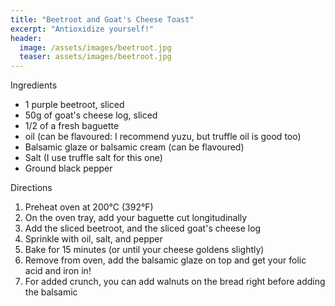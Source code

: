 ```yaml
---
title: "Beetroot and Goat's Cheese Toast"
excerpt: "Antioxidize yourself!"
header:
  image: /assets/images/beetroot.jpg
  teaser: assets/images/beetroot.jpg
---
```


Ingredients
 
* 1 purple beetroot, sliced
* 50g of goat's cheese log, sliced
* 1/2 of a fresh baguette
* oil (can be flavoured: I recommend yuzu, but truffle oil is good too)
* Balsamic glaze or balsamic cream (can be flavoured)
* Salt (I use truffle salt for this one)
* Ground black pepper

Directions

1. Preheat oven at 200°C (392°F)
2. On the oven tray, add your baguette cut longitudinally
3. Add the sliced beetroot, and the sliced goat's cheese log
4. Sprinkle with oil, salt, and pepper
5. Bake for 15 minutes (or until your cheese goldens slightly)
6. Remove from oven, add the balsamic glaze on top and get your folic acid and iron in! 
7. For added crunch, you can add walnuts on the bread right before adding the balsamic

